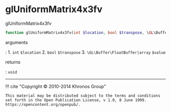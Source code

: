 # glUniformMatrix4x3fv
glUniformMatrix4x3fv

```php
function glUniformMatrix4x3fv(int $location, bool $transpose, \GL\Buffer\FloatBuffer|array $value) : void
```

arguments

:    1. `int` `$location` 
    2. `bool` `$transpose` 
    3. `\GL\Buffer\FloatBuffer|array` `$value` 

returns

:    `void` 

---
     

!!! cite "Copyright © 2010-2014 Khronos Group"

    This material may be distributed subject to the terms and conditions set forth in the Open Publication License, v 1.0, 8 June 1999. https://opencontent.org/openpub/.